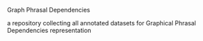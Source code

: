 Graph Phrasal Dependencies 

a repository collecting all annotated datasets for Graphical Phrasal Dependencies representation 
